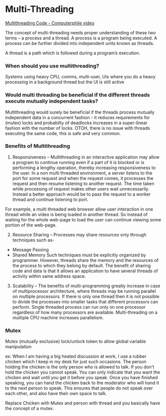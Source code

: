 # Multi-Threading
[Multithreading Code - Computerphile video](https://www.youtube.com/watch?v=7ENFeb-J75k)

The concept of multi-threading needs proper understanding of these two terms – a process and a thread. A process is a program being executed. A process can be further divided into independent units known as threads.

A thread is a path which is followed during a program’s execution.

### When should you use multithreading? 

Systems using heavy CPU, comms, multi-user, UIs where you do a heavy processing in a background thread but the UI is still active

### Would multi threading be beneficial if the different threads execute mutually independent tasks?

Multithreading would surely be beneficial if the threads process mutually independent data in a concurrent fashion - it reduces requirements for (mutex) locks and probabilty of deadlocks increases in a super-linear fashion with the number of locks. OTOH, there is no issue with threads executing the same code, this is safe and very common.

### Benefits of Multithreading
1. Responsiveness –
Multithreading in an interactive application may allow a program to continue running even if a part of it is blocked or is performing a lengthy operation, thereby increasing responsiveness to the user.
In a non multi threaded environment, a server listens to the port for some request and when the request comes, it processes the request and then resume listening to another request. The time taken while processing of request makes other users wait unnecessarily. Instead a better approach would be to pass the request to a worker thread and continue listening to port.

For example, a multi threaded web browser allow user interaction in one thread while an video is being loaded in another thread. So instead of waiting for the whole web-page to load the user can continue viewing some portion of the web-page.

2. Resource Sharing –
Processes may share resources only through techniques such as-
- Message Passing
- Shared Memory
Such techniques must be explicitly organized by programmer. However, threads share the memory and the resources of the process to which they belong by default.
The benefit of sharing code and data is that it allows an application to have several threads of activity within same address space.

3. Scalability –
The benefits of multi-programming greatly increase in case of multiprocessor architecture, where threads may be running parallel on multiple processors. If there is only one thread then it is not possible to divide the processes into smaller tasks that different processors can perform.
Single threaded process can run only on one processor regardless of how many processors are available.
Multi-threading on a multiple CPU machine increases parallelism.


### Mutex
Mutex (mutually exclusive) lock/unlock token to allow global variable manipulation

ex: When I am having a big heated discussion at work, I use a rubber chicken which I keep in my desk for just such occasions. The person holding the chicken is the only person who is allowed to talk. If you don't hold the chicken you cannot speak. You can only indicate that you want the chicken and wait until you get it before you speak. Once you have finished speaking, you can hand the chicken back to the moderator who will hand it to the next person to speak. This ensures that people do not speak over each other, and also have their own space to talk.

Replace Chicken with Mutex and person with thread and you basically have the concept of a mutex.